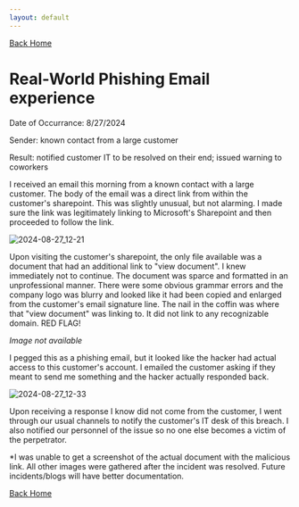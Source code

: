 ```yaml
---
layout: default
---
```


[Back Home](./index.md)

# Real-World Phishing Email experience

Date of Occurrance: 8/27/2024

Sender: known contact from a large customer

Result: notified customer IT to be resolved on their end; issued warning to coworkers

I received an email this morning from a known contact with a large customer. The body of the email was a direct link from within the customer's sharepoint. This was slightly unusual, but not alarming. I made sure the link was legitimately linking to Microsoft's Sharepoint and then proceeded to follow the link. 

![2024-08-27_12-21](https://github.com/user-attachments/assets/8749f8b7-685b-43b0-b016-bb4e1517c984)


Upon visiting the customer's sharepoint, the only file available was a document that had an additional link to "view document". I knew immediately not to continue. The document was sparce and formatted in an unprofessional manner. There were some obvious grammar errors and the company logo was blurry and looked like it had been copied and enlarged from the customer's email signature line. The nail in the coffin was where that "view document" was linking to. It did not link to any recognizable domain. RED FLAG!

*Image not available*

I pegged this as a phishing email, but it looked like the hacker had actual access to this customer's account. I emailed the customer asking if they meant to send me something and the hacker actually responded back.

![2024-08-27_12-33](https://github.com/user-attachments/assets/49dab4ad-489d-461d-bdbe-0f73e9cf35fa)


Upon receiving a response I know did not come from the customer, I went through our usual channels to notify the customer's IT desk of this breach. I also notified our personnel of the issue so no one else becomes a victim of the perpetrator.

*I was unable to get a screenshot of the actual document with the malicious link. All other images were gathered after the incident was resolved. Future incidents/blogs will have better documentation.

[Back Home](./index.md)
